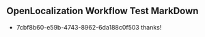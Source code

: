 ## OpenLocalization Workflow Test MarkDown
* 7cbf8b60-e59b-4743-8962-6da188c0f503 thanks!

<!--HONumber=Aug16_HO1-->


